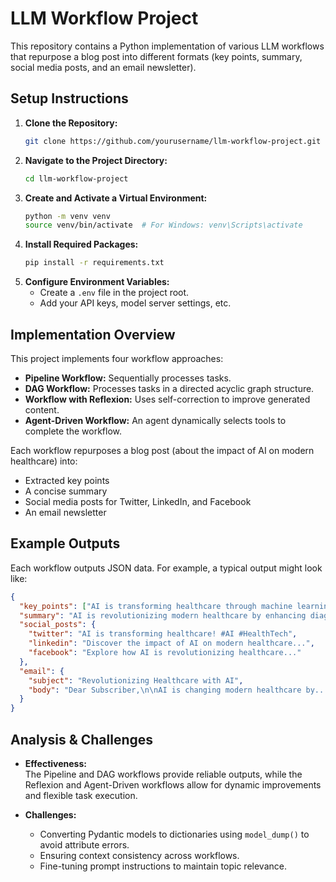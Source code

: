 # LLM Workflow Project

This repository contains a Python implementation of various LLM workflows that repurpose a blog post into different formats (key points, summary, social media posts, and an email newsletter).

## Setup Instructions

1. **Clone the Repository:**
   ```bash
   git clone https://github.com/yourusername/llm-workflow-project.git
   ```
2. **Navigate to the Project Directory:**
   ```bash
   cd llm-workflow-project
   ```
3. **Create and Activate a Virtual Environment:**
   ```bash
   python -m venv venv
   source venv/bin/activate  # For Windows: venv\Scripts\activate
   ```
4. **Install Required Packages:**
   ```bash
   pip install -r requirements.txt
   ```
5. **Configure Environment Variables:**
   - Create a `.env` file in the project root.
   - Add your API keys, model server settings, etc.

## Implementation Overview

This project implements four workflow approaches:

- **Pipeline Workflow:** Sequentially processes tasks.
- **DAG Workflow:** Processes tasks in a directed acyclic graph structure.
- **Workflow with Reflexion:** Uses self-correction to improve generated content.
- **Agent-Driven Workflow:** An agent dynamically selects tools to complete the workflow.

Each workflow repurposes a blog post (about the impact of AI on modern healthcare) into:
- Extracted key points
- A concise summary
- Social media posts for Twitter, LinkedIn, and Facebook
- An email newsletter

## Example Outputs

Each workflow outputs JSON data. For example, a typical output might look like:

```json
{
  "key_points": ["AI is transforming healthcare through machine learning, NLP, and robotics."],
  "summary": "AI is revolutionizing modern healthcare by enhancing diagnostics and patient care...",
  "social_posts": {
    "twitter": "AI is transforming healthcare! #AI #HealthTech",
    "linkedin": "Discover the impact of AI on modern healthcare...",
    "facebook": "Explore how AI is revolutionizing healthcare..."
  },
  "email": {
    "subject": "Revolutionizing Healthcare with AI",
    "body": "Dear Subscriber,\n\nAI is changing modern healthcare by..."
  }
}
```

## Analysis & Challenges

- **Effectiveness:**  
  The Pipeline and DAG workflows provide reliable outputs, while the Reflexion and Agent-Driven workflows allow for dynamic improvements and flexible task execution.
  
- **Challenges:**  
  - Converting Pydantic models to dictionaries using `model_dump()` to avoid attribute errors.
  - Ensuring context consistency across workflows.
  - Fine-tuning prompt instructions to maintain topic relevance.

